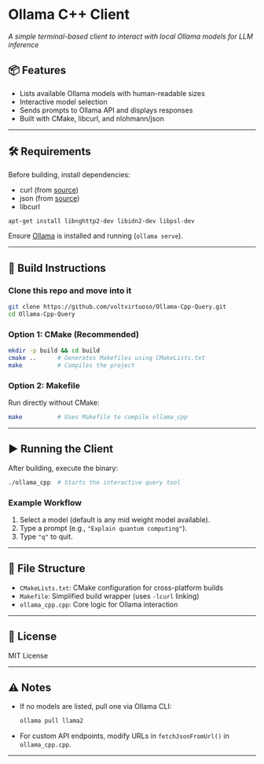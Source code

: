 # Ollama C++ Client  
*A simple terminal-based client to interact with local Ollama models for LLM inference*  

## 📦 Features  
- Lists available Ollama models with human-readable sizes  
- Interactive model selection  
- Sends prompts to Ollama API and displays responses  
- Built with CMake, libcurl, and nlohmann/json   

---

## 🛠️ Requirements  
Before building, install dependencies:  
- curl (from [source](https://github.com/curl/curl))
- json (from [source](https://github.com/nlohmann/json))
- libcurl
```bash
apt-get install libnghttp2-dev libidn2-dev libpsl-dev
```  
Ensure [Ollama](https://ollama.ai/) is installed and running (`ollama serve`).  

---

## 🧱 Build Instructions  
### Clone this repo and move into it
```bash
git clone https://github.com/voltvirtuoso/Ollama-Cpp-Query.git
cd Ollama-Cpp-Query
```

### Option 1: CMake (Recommended)  
```bash
mkdir -p build && cd build
cmake ..      # Generates Makefiles using CMakeLists.txt 
make          # Compiles the project
```  

### Option 2: Makefile  
Run directly without CMake:  
```bash
make          # Uses Makefile to compile ollama_cpp
```  

---

## ▶️ Running the Client  
After building, execute the binary:  
```bash
./ollama_cpp  # Starts the interactive query tool
```  

### Example Workflow  
1. Select a model (default is any mid weight model available).  
2. Type a prompt (e.g., `"Explain quantum computing"`).  
3. Type `"q"` to quit.  

---

## 📁 File Structure  
- `CMakeLists.txt`: CMake configuration for cross-platform builds   
- `Makefile`: Simplified build wrapper (uses `-lcurl` linking)  
- `ollama_cpp.cpp`: Core logic for Ollama interaction  

---

## 🔐 License  
MIT License

---

## ⚠️ Notes  
- If no models are listed, pull one via Ollama CLI:  
  ```bash
  ollama pull llama2
  ```  
- For custom API endpoints, modify URLs in `fetchJsonFromUrl()` in `ollama_cpp.cpp`.  

---
